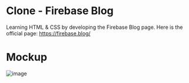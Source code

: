 # Clone - Firebase Blog
Learning HTML & CSS by developing the Firebase Blog page.
Here is the official page: https://firebase.blog/

# Mockup
![image](https://github.com/manoranjan-dev/Clone-FirebaseBlogPage/assets/175173774/d2d1c456-157d-4e77-a5fa-fc6e744fc6fd)
